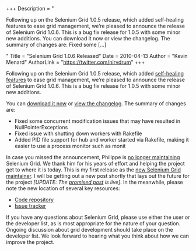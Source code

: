 +++
Description = "<p>Following up on the Selenium Grid 1.0.5 release, which added self-healing features to ease grid management, we’re pleased to announce the release of Selenium Grid 1.0.6. This is a bug fix release for 1.0.5 with some minor new additions. You can download it now or view the changelog. The summary of changes are: Fixed some […]</p>"
Title = "Selenium Grid 1.0.6 Released"
Date = 2010-04-13
Author = "Kevin Menard"
AuthorLink = "https://twitter.com/nirvdrum"
+++

<p>Following up on the Selenium Grid 1.0.5 release, which added <a href="http://selenium-grid.seleniumhq.org/self-healing.html">self-healing features</a> to ease grid management, we&#8217;re pleased to announce the release of Selenium Grid 1.0.6.  This is a bug fix release for 1.0.5 with some minor new additions.</p>
<p>You can <a href="http://release.seleniumhq.org/selenium-grid/selenium-grid-1.0.6-bin.zip">download it now</a> or <a href="http://github.com/nirvdrum/selenium-grid/blob/master/ChangeLog">view the changelog</a>.  The summary of changes are:</p>
<ul>
<li>Fixed some concurrent modification issues that may have resulted in NullPointerExceptions</li>
<li>Fixed issue with shutting down workers with Rakefile</li>
<li>Added PID file support for hub and worker started via Rakefile, making it easier to use a process monitor such as monit</li>
</ul>
<p>In case you missed the announcement, Philippe is <a href="http://ph7spot.com/blog/selenium-grid-needs-a-new-maintainer">no longer maintaining</a> Selenium Grid.  We thank him for his years of effort and helping the project get to where it is today.  This is my first release as the <a href="http://ph7spot.com/blog/new-selenium-grid-maintainer">new Selenium Grid maintainer</a>.  I will be getting out a new post shortly that lays out the future for the project <em>[UPDATE: The <a href="http://seleniumhq.wordpress.com/2010/04/27/the-future-of-selenium-grid/">promised post</a> is live]</em>.  In the meanwhile, please note the new location of several key resources:</p>
<ul>
<li><a href="http://github.com/nirvdrum/selenium-grid/">Code repository</a></li>
<li><a href="http://code.google.com/p/selenium/issues/list">Issue tracker</a></li>
</ul>
<p>If you have any questions about Selenium Grid, please use either the user or the developer list, as is most appropriate for the nature of your question.  Ongoing discussion about grid development should take place on the developer list.  We look forward to hearing what you think about how we can improve the project.</p>

